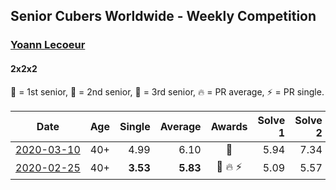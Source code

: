 ## Senior Cubers Worldwide - Weekly Competition
### [Yoann Lecoeur](../yoann_lecoeur.md)
#### 2x2x2

🥇 = 1st senior, 🥈 = 2nd senior, 🥉 = 3rd senior, 🔥 = PR average, ⚡ = PR single.

| Date | Age | Single | Average | Awards | Solve 1 | Solve 2 | Solve 3 | Solve 4 | Solve 5 | Video |
| :--: | :--: | --: | --: | :--: | --: | --: | --: | --: | --: | :-- |
| [<span style="white-space: nowrap">2020-03-10</span>](../../results/222/2020-03-10.md) | 40+ | 4.99 | 6.10 | 🥈 | 5.94 | 7.34 | 7.29 | 4.99 | 5.08 | [Link](https://www.facebook.com/events/654143022005686/permalink/657555414997780/) |
| [<span style="white-space: nowrap">2020-02-25</span>](../../results/222/2020-02-25.md) | 40+ | **3.53** | **5.83** | 🥉 🔥 ⚡ | 5.09 | 5.57 | 6.84 | 8.38 | **3.53** | [Link](https://www.facebook.com/events/2972213492840148/permalink/2982133431848154/) |


<!-- Global site tag (gtag.js) - Google Analytics -->
<script async src="https://www.googletagmanager.com/gtag/js?id=UA-86348435-3"></script>
<script>window.dataLayer = window.dataLayer || []; function gtag() {dataLayer.push(arguments);} gtag('js', new Date()); gtag('config', 'UA-86348435-3');</script>
